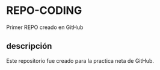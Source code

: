 # REPO-CODING
Primer REPO creado en GitHub

## descripción
Este repositorio fue creado para la practica neta de GitHub.
